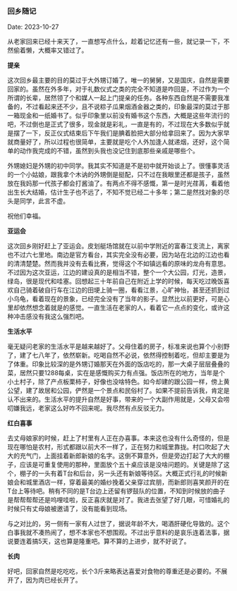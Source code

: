 ### 回乡随记

Date: 2023-10-27

从老家回来已经十来天了，一直想写点什么，趁着记忆还有一些，就记录一下，不然偷着懒，大概率又错过了。

**提亲**

这次回乡最主要的目的莫过于大外甥订婚了。唯一的舅舅，又是国庆，自然是需要回家的。虽然在外多年，对于礼数仪式之类的完全不知道是咋回是，不过作为一个所谓的长辈，居然领了个和媒人一起上门提亲的任务。各种东西自然是不需要我准备的，不过看起来还不少，且不说粽子瓜果烟酒金器之类的，印象最深的莫过于那一箱现金和一纸婚书了。似乎印象里以前没有婚书这个东西，大概是这些年流行的吧，不过倒也是正式了很多，现金就是彩礼，一直是有的，不过现在大多数似乎就是摆了一下，反正仪式结束后下午我们是腆着脸把大部分给拿回来了。因为大家早就商量好了，所以过程也很简单，主要就是吃个人外加逢人就递烟，还好，这个简单的动作我完成的不错，虽然到头我也没记住到底那些亲戚是哪些个。

外甥媳妇是外甥的初中同学。我其实不知道是不是初中就开始谈上了。很懂事灵活的一个小姑娘，跟我拿个木讷的外甥倒是挺配，只不过在我眼里还都是孩子，虽然放在我妈那一代孩子都会打酱油了。有两点不得不感慨，第一是时光荏苒，看着他出生长大结婚，估计生子也不远了，不知不觉已经二十多年；第二是然找对象的尽头是同学，此言不虚。

祝他们幸福。

**亚运会**

这次回乡刚好赶上了亚运会。皮划艇场馆就在以前中学附近的富春江支流上，离家也不过六七里地。南边是官方看台，其实完全没有必要，因为站在北边的江边也看的清清楚楚。然而我并没有去看比赛，觉得这个不如镇远看的原味的龙舟有意思。不过因为这次亚运，江边的建设真的是相当不错，整个一个大公园，灯光，造景，绿岛，很是现代和哇塞。回想起三十年前自己在附近上学的时候，每天吃过晚饭喜欢自己骑着破自行车在江边的田埂上骑一圈，看看江景，心旷神怡，甚至还抓到过小乌龟，看着现在的景象，已经完全没有了当年的影子。显然比以前更好，可是心里却依然想念着就是的感觉。一直生活在老家的人，看着它一点点的变化，或许这种冲击感没有我这么强烈吧。

**生活水平**

毫无疑问老家的生活水平是越来越好了。父母住着的房子，标准来说也算个小别野了，建了七八年了，依然崭新。吃喝自然不必说，依然得控制着吃，但却主要是为了体重。印象比较深的是外甥订婚那天在外面的饭店吃的，那一大桌子层层叠叠的菜，居然只要1288每桌，实在是感慨购买力有点强。饭店所在的地方，当年是个小土村子，除了产点板栗柿子，好像也没啥特色。如今却建的跟公园一样，傍上黄公望，建了故居和公园，俨然是一个景点和民俗村了。如果不提前告诉我，肯定是认不出来的。生活水平的提升自然是好事，带来的一个大副作用就是，父母又会唠叨嫌我远，老家这么好咋不回来呢。我尽然有点反驳无力。

**红白喜事**

去丈母娘家的时候，赶上了村里有人正在办喜事。本来这也没有什么奇怪的，但是现在哪怕是农村，形式都跟以前大不一样了，正在努力和城里靠拢。村口吹起了大大的充气门，上面挂着新郎新娘的名字。这倒不算意外，但是旁边打起了大大的棚子，应该是可重复使用的那种，里面放个五十桌应该是没啥问题的。关键是除了这个，棚子的一头有着T台和后台，另一头还有新娘等待区。大概正式行礼的时候新娘会和城里酒店一样，穿着最美的婚纱挽着父亲穿过宾朋，而新郎则喜笑颜开的在T台上等待吧。稍有不同的是T台边上还留有锣鼓队的位置，不知到时候放的曲子是帮帮帮帮还是呜哩哇啦，反正喜庆就是对了。我进去张望了好几眼，可惜婚礼的时候只有丈母娘被邀请了，没有能看到现场。

与之对比的，另一侧有一家有人过世了，据说年龄不大，喝酒肝硬化导致的。这个白事我就不凑热闹了，想不本家也不想围观。不过出乎意料的是哀乐连着法事，据说要连着搞5天，这也算是隆重吧。算不算的上进步，就不好说了。

**长肉**

好吧，回家自然是吃吃吃，长个3斤来略表达喜爱对食物的尊重还是必要的。不展开了，因为肉已经长开了。
